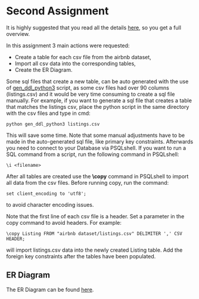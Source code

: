 # Second Assignment

It is highly suggested that you read all the details [here](https://github.com/nevwalkalone/PSQL-Projects/blob/main/2nd%20Assignment/assignment/2nd-assignment.pdf), so you get a full overview.

In this assignment 3 main actions were requested:

- Create a table for each csv file from the airbnb dataset,
- Import all csv data into the corresponding tables,
- Create the ER Diagram.

Some sql files that create a new table, can be auto generated with the use of [gen_ddl_python3](https://github.com/nevwalkalone/Databases-2019-2020-AUEB/blob/main/gen_ddl_python3.py) script, as some csv files had over 90 columns (listings.csv) and it would be very time consuming to create a sql file manually. For example, if you want to generate a sql file that creates a table that matches the listings csv, place the python script in the same directory with the csv files and type in cmd:

```console
python gen_ddl_python3 listings.csv
```

This will save some time. Note that some manual adjustments have to be made in the auto-generated sql file, like primary key constraints. Afterwards you need to connect to your Database via PSQLshell. If you want to run a SQL command from a script, run the following command in PSQLshell:

```console
\i <filename>
```

After all tables are created use the **\copy** command in PSQLshell to import all data from the csv files.
Before running copy, run the command:

```console
set client_encoding to 'utf8';
```

to avoid character encoding issues.

Note that the first line of each csv file is a header. Set a parameter in the copy command to avoid headers. For example:

```console
\copy Listing FROM "airbnb dataset/listings.csv" DELIMITER ',' CSV HEADER;
```

will import listings.csv data into the newly created Listing table.
Add the foreign key constraints after the tables have been populated.

## ER Diagram

The ER Diagram can be found [here](https://github.com/nevwalkalone/Databases-2019-2020-AUEB/blob/main/2nd%20Assignment/ER%20Diagram/airbnb_ERD.png).
